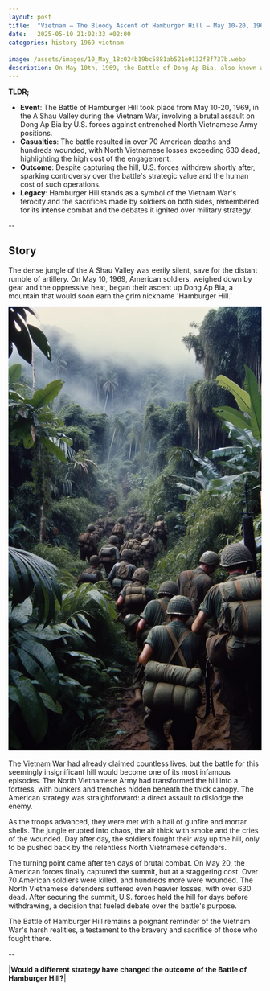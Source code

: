 ```yaml
---
layout: post
title:  "Vietnam – The Bloody Ascent of Hamburger Hill – May 10-20, 1969"
date:   2025-05-10 21:02:33 +02:00
categories: history 1969 vietnam

image: /assets/images/10_May_18c024b19bc5881ab521e0132f8f737b.webp
description: On May 10th, 1969, the Battle of Dong Ap Bia, also known as the Battle of Hamburger Hill, began during the Vietnam War. It was a direct assault on a heavily fortified position held by the North Vietnamese Army, resulting in significant casualties on both sides.
---
```


**TLDR;**
- **Event**: The Battle of Hamburger Hill took place from May 10-20, 1969, in the A Shau Valley during the Vietnam War, involving a brutal assault on Dong Ap Bia by U.S. forces against entrenched North Vietnamese Army positions.
- **Casualties**: The battle resulted in over 70 American deaths and hundreds wounded, with North Vietnamese losses exceeding 630 dead, highlighting the high cost of the engagement.
- **Outcome**: Despite capturing the hill, U.S. forces withdrew shortly after, sparking controversy over the battle's strategic value and the human cost of such operations.
- **Legacy**: Hamburger Hill stands as a symbol of the Vietnam War's ferocity and the sacrifices made by soldiers on both sides, remembered for its intense combat and the debates it ignited over military strategy.

--


## Story
The dense jungle of the A Shau Valley was eerily silent, save for the distant rumble of artillery. On May 10, 1969, American soldiers, weighed down by gear and the oppressive heat, began their ascent up Dong Ap Bia, a mountain that would soon earn the grim nickname 'Hamburger Hill.'

![Image](/assets/images/10_May_18c024b19bc5881ab521e0132f8f737b.webp)

The Vietnam War had already claimed countless lives, but the battle for this seemingly insignificant hill would become one of its most infamous episodes. The North Vietnamese Army had transformed the hill into a fortress, with bunkers and trenches hidden beneath the thick canopy. The American strategy was straightforward: a direct assault to dislodge the enemy.

As the troops advanced, they were met with a hail of gunfire and mortar shells. The jungle erupted into chaos, the air thick with smoke and the cries of the wounded. Day after day, the soldiers fought their way up the hill, only to be pushed back by the relentless North Vietnamese defenders.

The turning point came after ten days of brutal combat. On May 20, the American forces finally captured the summit, but at a staggering cost. Over 70 American soldiers were killed, and hundreds more were wounded. The North Vietnamese defenders suffered even heavier losses, with over 630 dead. After securing the summit, U.S. forces held the hill for days before withdrawing, a decision that fueled debate over the battle's purpose.

The Battle of Hamburger Hill remains a poignant reminder of the Vietnam War's harsh realities, a testament to the bravery and sacrifice of those who fought there.


--

|**Would a different strategy have changed the outcome of the Battle of Hamburger Hill?**|

